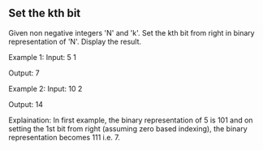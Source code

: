 ## Set the kth bit ##

Given non negative integers 'N' and 'k'. Set the kth bit from right in binary representation of 'N'. Display the result.

Example 1:
Input: 
5 1

Output:
7

Example 2:
Input: 
10 2

Output:
14

Explaination:
In first example, the binary representation of 5 is 101 and on setting the 1st bit from right (assuming zero based indexing), the binary representation becomes 111 i.e. 7.
